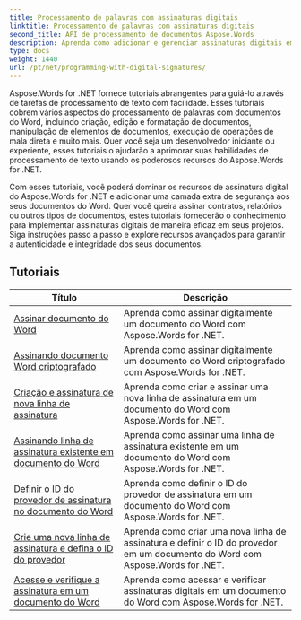 ```yaml
---
title: Processamento de palavras com assinaturas digitais
linktitle: Processamento de palavras com assinaturas digitais
second_title: API de processamento de documentos Aspose.Words
description: Aprenda como adicionar e gerenciar assinaturas digitais em documentos do Word usando Aspose.Words for .NET. Os tutoriais orientam você nas etapas para gerar assinaturas digitais e adicioná-las aos seus documentos.
type: docs
weight: 1440
url: /pt/net/programming-with-digital-signatures/
---
```

Aspose.Words for .NET fornece tutoriais abrangentes para guiá-lo através de tarefas de processamento de texto com facilidade. Esses tutoriais cobrem vários aspectos do processamento de palavras com documentos do Word, incluindo criação, edição e formatação de documentos, manipulação de elementos de documentos, execução de operações de mala direta e muito mais. Quer você seja um desenvolvedor iniciante ou experiente, esses tutoriais o ajudarão a aprimorar suas habilidades de processamento de texto usando os poderosos recursos do Aspose.Words for .NET.

Com esses tutoriais, você poderá dominar os recursos de assinatura digital do Aspose.Words for .NET e adicionar uma camada extra de segurança aos seus documentos do Word. Quer você queira assinar contratos, relatórios ou outros tipos de documentos, estes tutoriais fornecerão o conhecimento para implementar assinaturas digitais de maneira eficaz em seus projetos. Siga instruções passo a passo e explore recursos avançados para garantir a autenticidade e integridade dos seus documentos.

 ## Tutoriais
| Título | Descrição |
| --- | --- |
| [Assinar documento do Word](./sign-document/) | Aprenda como assinar digitalmente um documento do Word com Aspose.Words for .NET. |
| [Assinando documento Word criptografado](./signing-encrypted-document/) | Aprenda como assinar digitalmente um documento do Word criptografado com Aspose.Words for .NET. |
| [Criação e assinatura de nova linha de assinatura](./creating-and-signing-new-signature-line/) | Aprenda como criar e assinar uma nova linha de assinatura em um documento do Word com Aspose.Words for .NET. |
| [Assinando linha de assinatura existente em documento do Word](./signing-existing-signature-line/) | Aprenda como assinar uma linha de assinatura existente em um documento do Word com Aspose.Words for .NET. |
| [Definir o ID do provedor de assinatura no documento do Word](./set-signature-provider-id/) | Aprenda como definir o ID do provedor de assinatura em um documento do Word com Aspose.Words for .NET. |
| [Crie uma nova linha de assinatura e defina o ID do provedor](./create-new-signature-line-and-set-provider-id/) | Aprenda como criar uma nova linha de assinatura e definir o ID do provedor em um documento do Word com Aspose.Words for .NET. |
| [Acesse e verifique a assinatura em um documento do Word](./access-and-verify-signature/) | Aprenda como acessar e verificar assinaturas digitais em um documento do Word com Aspose.Words for .NET. |